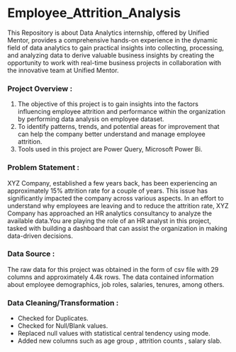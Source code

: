 # Employee_Attrition_Analysis
This Repository is about Data Analytics internship, offered by Unified Mentor, provides a comprehensive hands-on experience in the dynamic field of data analytics to gain practical insights 
into collecting, processing, and analyzing data to derive valuable business insights by creating the opportunity to work with real-time business projects in collaboration with the
innovative team at Unified Mentor.
<br>
<h3>Project Overview :</h3>
<ol type="1">
  <li>
    The objective of this project is to gain insights into the factors influencing employee attrition
    and performance within the organization by performing data analysis on employee dataset.
  </li>
  <li>
    To identify patterns, trends, and potential areas for improvement that can help the company better understand and manage employee attrition.
  </li>
  <li>
    Tools used in this project are Power Query, Microsoft Power Bi.
  </li>
</ol>
<h3>Problem Statement :</h3>
XYZ Company, established a few years back, has been experiencing an approximately 15% attrition rate for a couple of years. 
This issue has significantly impacted the company across various aspects. In an effort to understand why employees are leaving and to reduce the attrition rate,
 XYZ Company has approached an HR analytics consultancy to analyze the available data.You are playing the role of an HR analyst in this project, 
tasked with building a dashboard that can assist the organization in making data-driven decisions.
<h3>Data Source :</h3>
The raw data for this project was obtained in the form of csv file with 29 columns and approximately 4.4k rows.
The data contained information about employee demographics, job roles, salaries, tenures, among others.
<h3>Data Cleaning/Transformation :</h3>
<ul>
  <li>Checked for Duplicates.</li>
  <li>Checked for Null/Blank values.</li>
  <li>Replaced null values with statistical central tendency using mode.</li>
  <li>Added new columns such as age group , attrition counts , salary slab.</li>
</ul>
